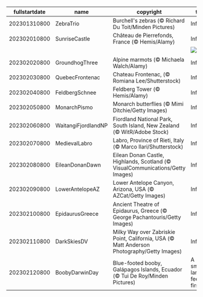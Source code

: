 |fullstartdate|name|copyright|title|image|
|--|--|--|--|--|
202301310800|ZebraTrio|Burchell's zebras (© Richard Du Toit/Minden Pictures)|Info|![](/en-AU/2023/02/202301310800ZebraTrio.jpg)|
202302010800|SunriseCastle|Château de Pierrefonds, France (© Hemis/Alamy)|Info|![](/en-AU/2023/02/202302010800SunriseCastle.jpg)|
||||![](/en-AU/2023/02/.jpg)|
202302020800|GroundhogThree|Alpine marmots (© Michaela Walch/Alamy)|Info|![](/en-AU/2023/02/202302020800GroundhogThree.jpg)|
202302030800|QuebecFrontenac|Chateau Frontenac, (© Romiana Lee/Shutterstock)|Info|![](/en-AU/2023/02/202302030800QuebecFrontenac.jpg)|
202302040800|FeldbergSchnee|Feldberg Tower (© Hemis/Alamy)|Info|![](/en-AU/2023/02/202302040800FeldbergSchnee.jpg)|
202302050800|MonarchPismo|Monarch butterflies (© Mimi Ditchie/Getty Images)|Info|![](/en-AU/2023/02/202302050800MonarchPismo.jpg)|
202302060800|WaitangiFjordlandNP|Fiordland National Park, South Island, New Zealand (© WitR/Adobe Stock)|Info|![](/en-AU/2023/02/202302060800WaitangiFjordlandNP.jpg)|
202302070800|MedievalLabro|Labro, Province of Rieti, Italy (© Marco Ilari/Shutterstock)|Info|![](/en-AU/2023/02/202302070800MedievalLabro.jpg)|
202302080800|EileanDonanDawn|Eilean Donan Castle, Highlands, Scotland (© VisualCommunications/Getty Images)|Info|![](/en-AU/2023/02/202302080800EileanDonanDawn.jpg)|
202302090800|LowerAntelopeAZ|Lower Antelope Canyon, Arizona, USA (© AZCat/Getty Images)|Info|![](/en-AU/2023/02/202302090800LowerAntelopeAZ.jpg)|
202302100800|EpidaurusGreece|Ancient Theatre of Epidaurus, Greece (© George Pachantouris/Getty Images)|Info|![](/en-AU/2023/02/202302100800EpidaurusGreece.jpg)|
202302110800|DarkSkiesDV|Milky Way over Zabriskie Point, California, USA (© Matt Anderson Photography/Getty Images)|Info|![](/en-AU/2023/02/202302110800DarkSkiesDV.jpg)|
202302120800|BoobyDarwinDay|Blue-footed booby, Galápagos Islands, Ecuador (© Tui De Roy/Minden Pictures)|A smooth landing, feet first|![](/en-AU/2023/02/202302120800BoobyDarwinDay.jpg)|
